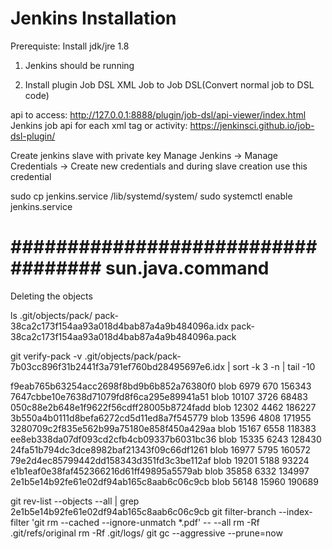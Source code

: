 Jenkins Installation
====================

Prerequiste: Install jdk/jre 1.8

1. Jenkins should be running

2. Install plugin
   Job DSL
   XML Job to Job DSL(Convert normal job to DSL code)

api to access: http://127.0.0.1:8888/plugin/job-dsl/api-viewer/index.html
Jenkins job api for each xml tag or activity: https://jenkinsci.github.io/job-dsl-plugin/


Create jenkins slave with private key
Manage Jenkins -> Manage Credentials -> Create new credentials and during slave creation use this credential

sudo cp jenkins.service /lib/systemd/system/
sudo systemctl enable jenkins.service

###################################
sun.java.command
======================================================
Deleting the objects

ls .git/objects/pack/
pack-38ca2c173f154aa93a018d4bab87a4a9b484096a.idx  pack-38ca2c173f154aa93a018d4bab87a4a9b484096a.pack

git verify-pack -v .git/objects/pack/pack-7b03cc896f31b2441f3a791ef760bd28495697e6.idx | sort -k 3 -n | tail -10

f9eab765b63254acc2698f8bd9b6b852a76380f0 blob   6979 670 156343
7647cbbe10e7638d71079fd8f6ca295e89941a51 blob   10107 3726 68483
050c88e2b648e1f9622f56cdff28005b8724fadd blob   12302 4462 186227
3b550a4b0111d8befa6272cd5d11ed8a7f545779 blob   13596 4808 171955
3280709c2f835e562b99a75180e858f450a429aa blob   15167 6558 118383
ee8eb338da07df093cd2cfb4cb09337b6031bc36 blob   15335 6243 128430
24fa51b794dc3dce8982baf21343f09c66df1261 blob   16977 5795 160572
79e2d4ec85799442dd158343d351fd3c3be112af blob   19201 5188 93224
e1b1eaf0e38faf452366216d61ff49895a5579ab blob   35858 6332 134997
2e1b5e14b92fe61e02df94ab165c8aab6c06c9cb blob   56148 15960 190689

git rev-list --objects --all | grep 2e1b5e14b92fe61e02df94ab165c8aab6c06c9cb
git filter-branch --index-filter 'git rm --cached --ignore-unmatch *.pdf' -- --all
rm -Rf .git/refs/original
rm -Rf .git/logs/
git gc --aggressive --prune=now
